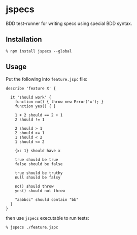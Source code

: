 # jspecs

BDD test-runner for writing specs using special BDD syntax.

## Installation

    % npm install jspecs --global

## Usage

Put the following into `feature.jspc` file:

    describe 'feature X' {

      it 'should work' {
        function no() { throw new Error('x'); }
        function yes() { }

        1 + 2 should == 2 + 1
        2 should != 1

        2 should > 1
        2 should >= 1
        1 should < 2
        1 should <= 2

        {x: 1} should have x

        true should be true
        false should be false

        true should be truthy
        null should be falsy

        no() should throw
        yes() should not throw

        "aabbcc" should contain "bb"
      }
    }

then use `jspecs` executable to run tests:

    % jspecs ./feature.jspc
